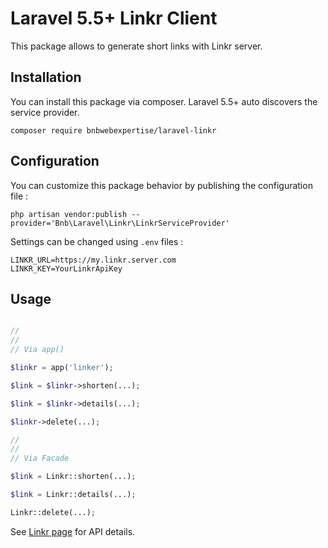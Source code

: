 # Laravel 5.5+ Linkr Client

This package allows to generate short links with Linkr server.


## Installation

You can install this package via composer. Laravel 5.5+ auto discovers the service provider.

    composer require bnbwebexpertise/laravel-linkr


## Configuration

You can customize this package behavior by publishing the configuration file :

    php artisan vendor:publish --provider='Bnb\Laravel\Linkr\LinkrServiceProvider'

Settings can be changed using `.env` files :

```
LINKR_URL=https://my.linkr.server.com
LINKR_KEY=YourLinkrApiKey
```


## Usage

```php

//
//
// Via app()

$linkr = app('linker');

$link = $linkr->shorten(...);

$link = $linkr->details(...);

$linkr->delete(...);

//
//
// Via Facade

$link = Linkr::shorten(...);

$link = Linkr::details(...);

Linkr::delete(...);

```

See [Linkr page](https://github.com/bnbwebexpertise/linkr-php-client) for API details.